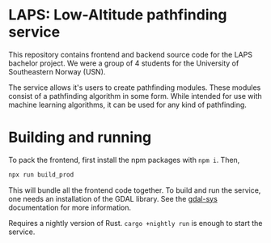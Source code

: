 # LAPS: Low-Altitude pathfinding service
This repository contains frontend and backend source code for the LAPS bachelor
project. We were a group of 4 students for the University of Southeastern Norway
(USN).

The service allows it's users to create pathfinding modules. These modules
consist of a pathfinding algorithm in some form. While intended for use with
machine learning algorithms, it can be used for any kind of pathfinding.

# Building and running
To pack the frontend, first install the npm packages with `npm i`. Then,

``` sh
npx run build_prod
```

This will bundle all the frontend code together. To build and run the service,
one needs an installation of the GDAL library. See the
[gdal-sys](https://github.com/georust/gdal/tree/master/gdal-sys) documentation
for more information.

Requires a nightly version of Rust. `cargo +nightly run` is enough to start the
service.
